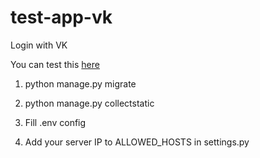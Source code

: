 # test-app-vk
Login with VK

You can test this [here](https://heliumbtw123.pythonanywhere.com/)

1. python manage.py migrate

2. python manage.py collectstatic

3. Fill .env config

4. Add your server IP to ALLOWED_HOSTS in settings.py